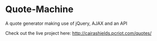 # Quote-Machine
A quote generator making use of jQuery, AJAX and an API

Check out the live project here: http://cairashields.pcriot.com/quotes/
